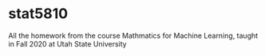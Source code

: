 # stat5810
All the homework from the course Mathmatics for Machine Learning, taught in Fall 2020 at Utah State University
